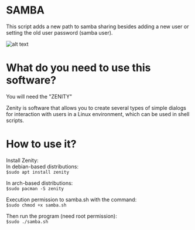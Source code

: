 
# SAMBA 

This script adds a new path to samba sharing besides adding a new user or setting the old user password (samba user).

![alt text](https://github.com/lkaranl/Scripts/tree/master/Samba/QR-samba.png)

# What do you need to use this software?
You will need the "ZENITY"

Zenity is software that allows you to create several types of simple dialogs for interaction with users in a Linux environment, which can be used in shell scripts.

# How to use it?
Install Zenity:<br/>
In debian-based distributions:<br/>
`$sudo apt install zenity`<br/>

In arch-based distributions:<br/>
`$sudo pacman -S zenity`<br/>

Execution permission to samba.sh with the command:<br/>
`$sudo chmod +x samba.sh`<br/>

Then run the program (need root permission):<br/>
`$sudo ./samba.sh`
